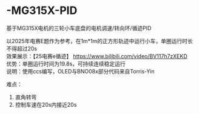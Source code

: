 # -MG315X-PID
基于MG315X电机的三轮小车底盘的电机调速/转向环/循迹PID  
  
以2025年电赛E题作为参考，在1m*1m的正方形轨迹中运行小车，单圈运行时长不得超过20s  
效果展示：【25电赛e循迹】 https://www.bilibili.com/video/BV117h7zXEKD  
优势：单圈运行时间为19.8s，可持续连续稳定运行  
说明：使用ccs编写，OLED与BNO08x部分代码来自Torris-Yin
  
难点：
1. 直角转弯
2. 控制车速在20s内接近20s 

